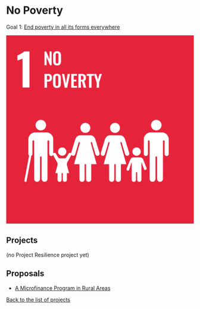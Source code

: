 # No Poverty

Goal 1: [End poverty in all its forms everywhere](https://sdgs.un.org/goals/goal1) 

[![Goal 1](../images/sdgs/E-WEB-Goal-01.png)](https://sdgs.un.org/goals/goal1)

## Projects

(no Project Resilience project yet)

## Proposals

- [A Microfinance Program in Rural Areas](../proposals/microfinance)

[Back to the list of projects](../README)